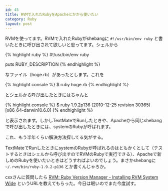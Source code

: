 ```yaml
---
id: 45
title: RVMで入れたRubyをApacheとかから使いたい
category: Ruby
layout: post
---
```


RVMを使ってます。RVMで入れたRubyがshebangに `#!/usr/bin/env ruby` と書いたときに呼び出されて欲しいと思ってます。シェルから

{% highlight ruby %}
#!/usr/bin/env ruby

puts RUBY_DESCRIPTION
{% endhighlight %}

なファイル（hoge.rb）があったとします。これを

{% highlight console %}
$ ruby hoge.rb
{% endhighlight %}

とシェルから呼び出したときにはちゃんと

{% highlight console %}
$ ruby 1.9.2p136 (2010-12-25 revision 30365) [x86_64-darwin10.6.0]
{% endhighlight %}

と表示されます。しかしTextMateでRunしたときや、Apacheから同じshebangで呼び出したときには、systemのRubyが呼ばれます。

これ、もう半年くらい解決方法探してる気がする。

TextMateでRunしたときにsystemのRubyが呼ばれるのはともかくとして（テストするときはシェルから呼び出すのでRVMのRubyで実行できる）、Apacheで新しめのRubyを使いたいときはどうすればよいのでしょう。まさかshebangに `~/.rvm/bin/ruby-1.9.2-p136` とか書くんじゃろか。

cxxさんに質問したら [RVM: Ruby Version Manager - Installing RVM System Wide](http://rvm.beginrescueend.com/deployment/system-wide/) というURLを教えてもらった。今日は眠いのでまた今度試す。
